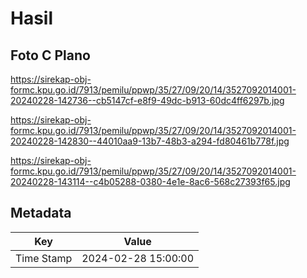 # Hasil

## Foto C Plano

https://sirekap-obj-formc.kpu.go.id/7913/pemilu/ppwp/35/27/09/20/14/3527092014001-20240228-142736--cb5147cf-e8f9-49dc-b913-60dc4ff6297b.jpg

https://sirekap-obj-formc.kpu.go.id/7913/pemilu/ppwp/35/27/09/20/14/3527092014001-20240228-142830--44010aa9-13b7-48b3-a294-fd80461b778f.jpg

https://sirekap-obj-formc.kpu.go.id/7913/pemilu/ppwp/35/27/09/20/14/3527092014001-20240228-143114--c4b05288-0380-4e1e-8ac6-568c27393f65.jpg


## Metadata

| Key        | Value               |
| ---------- | ------------------- |
| Time Stamp | 2024-02-28 15:00:00 |



